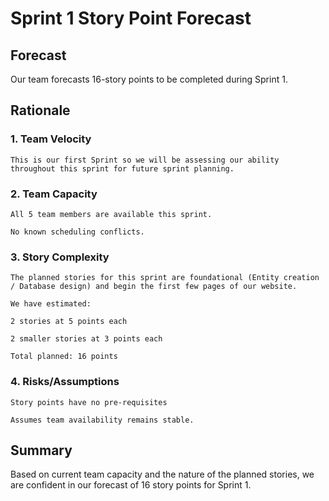 # Sprint 1 Story Point Forecast

## Forecast

Our team forecasts 16-story points to be completed during Sprint 1.

## Rationale

### 1. Team Velocity

    This is our first Sprint so we will be assessing our ability throughout this sprint for future sprint planning.

### 2. Team Capacity

    All 5 team members are available this sprint.

    No known scheduling conflicts.

### 3. Story Complexity

    The planned stories for this sprint are foundational (Entity creation / Database design) and begin the first few pages of our website.

    We have estimated:

    2 stories at 5 points each

    2 smaller stories at 3 points each

    Total planned: 16 points

### 4. Risks/Assumptions

    Story points have no pre-requisites

    Assumes team availability remains stable.

## Summary

Based on current team capacity and the nature of the planned stories, we are confident in our forecast of 16 story points for Sprint 1.
